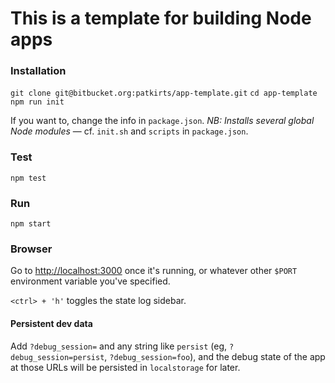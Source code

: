 # This is a template for building Node apps

### Installation
`git clone git@bitbucket.org:patkirts/app-template.git`
`cd app-template`
`npm run init`

If you want to, change the info in `package.json`. *NB: Installs several global Node modules* &mdash; cf. `init.sh` and `scripts` in `package.json`.

### Test
`npm test`

### Run
`npm start`

### Browser
Go to [http://localhost:3000](http://localhost:3000 "Visit in browser") once it's running, or whatever other `$PORT` environment variable you've specified.

`<ctrl> + 'h'` toggles the state log sidebar.

#### Persistent dev data
Add `?debug_session=` and any string like `persist` (eg, `?debug_session=persist`, `?debug_session=foo`), and the debug state of the app at those URLs will be persisted in `localstorage` for later.
